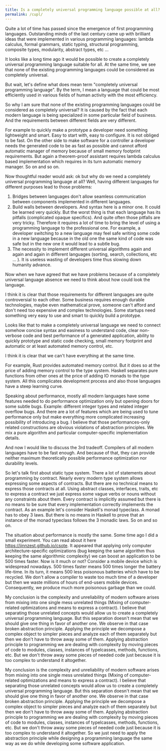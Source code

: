 ```yaml
---
title: Is a completely universal programming language possible at all?
permalink: /cupl/
---
```


Quite a lot of time has passed since the emergence of first programming languages.  Outstanding minds of the last century came up with brilliant ideas that were implemented in various programming languages: lambda calculus, formal grammars, static typing, structural programming, composite types, modularity, abstract types,  etc ... 

It looks like a long time ago it would be possible to create a completely universal programming language suitable for all. At the same time, we see that none of the existing programming languages could be considered as completely universal. 

But wait, let's define what does mean term "completely universal programming language". By the term, I mean a language that could be most efficiently used in various fields of human activity with the most efficiency.

So why I am sure that none of the existing programming languages could be considered as completely universal? It is caused by the fact that each modern language is being specialized in some particular field of business. And the requirements between different fields are very different. 

For example to quickly make a prototype a developer need something lightweight and smart. Easy to start with, easy to configure. It is not obliged to be fast. On the other side to make software for a controller a developer needs the generated code to be as fast as possible and cannot afford automatic manager of memory because of small memory footprint requirements. But again a theorem-proof assistant requires lambda calculus based implementation which requires in its turn automatic memory manager. So on and so on.

Now thoughtful reader would ask: ok but why do we need a completely universal programming language at all? 
Well, having different languages for different purposes lead to those problems: 
1. Bridges between languages don't allow seamless communication between components implemented in different languages. 
2. Build walls between developers. And syntax here is a minor one. It could be learned very quickly. But the worst thing is that each language has its pitfalls (complicated opaque specifics). And quite often those pitfalls are very tricky. Therefore it requires a lot of time to bring the level of using a programming language to the professional one. For example, a developer switching to a new language may feel safe writing some code in a new language because in the old one the same kind of code was safe but in the new one it would lead to a subtle bug. 
3. The necessity to implement different universal algorithms again and again and again in different languages (sorting, search, collections, etc ... ). It is useless wasting of developers time thus slowing down humanity advance. 

Now when we have agreed that we have problems because of a completely universal language absence we need to think about how could look the language. 

I think it is clear that those requirements for different languages are quite controversial to each other. Some business requires enough durable technologies, maybe even mathematical prove, someone can't afford and don't need too expensive and complex technologies. Some startups need something very easy to use and smart to quickly build a prototype. 

Looks like that to make a completely universal language we need to connect somehow concise syntax and easiness to understand code, clear non-verbose code and best performance of a generated application, ability to quickly prototype and static code checking, small memory footprint and automatic or at least automated memory control, etc.

I think it is clear that we can't have everything at the same time. 

For example, Rust provides automated memory control. But it does so at the price of adding memory control to the type system. Haskell separates pure functions from other ones at the price of adding IO monads to the type system. All this complicates development process and also those languages have a steep learning curve.

Speaking about performance, mostly all modern languages have some features needed to do performance optimization only but opening doors for some subtle bugs. Example: different integer types and related integer overflow bugs. And there are a lot of features which are being used to tune performance only but make everything more complicated increasing possibility of introducing a bug. I believe that those performances-only related constructions are obvious violations of abstraction principles. We mix a pure algorithm and particular computer-specific implementation details. 

And now I would like to discuss the 3rd tradeoff. Compilers of all modern languages have to be fast enough. And because of that, they can provide neither maximum theoretically possible performance optimization nor durability levels. 

So let's talk first about static type system. There a lot of statements about programming by contract. Nearly every modern type system allows expressing some aspects of contracts. But there are no technical means to express those contracts at all. Using abstract classes, interfaces, traits, etc to express a contract we just express some vague verbs or nouns without any constraints about them. Every contract is implicitly assumed but there is no means to be sure that every implementation correctly implements the contract. As an example let's consider Haskell's monad typeclass. A monad has to obey 3 laws. But there is no means in Haskell to prove that an instance of the monad typeclass follows the 3 monadic laws. So on and so on.

The situation about performance is mostly the same. Some time ago I did a small experiment. You can read about it here https://jinnzest.github.io/csote. It appeared that applying only computer architecture-specific optimizations (bug keeping the same algorithm thus keeping the same algorithmic complexity) we can boost an application to be 500 times faster. Now is it much or not? Consider a mobile device which is widespread nowadays. 500 times faster means 500 times longer the battery life-time. In its turn, it means 500 less poisonous batteries which have to be recycled.  We don't allow a compiler to waste too much time of a developer but then we waste millions of hours of end-users mobile devices. Consequently, we produce much more poisonous garbage than we could. 

My conclusion is the complexity and unreliability of modern software arises from mixing into one single mess unrelated things (Mixing of computer-related optimizations and means to express a contract). I believe that separating those unrelated concepts would allow us to create a completely universal programming language. But this separation doesn't mean that we should give one thing in favor of another one. We observe in that case broken abstraction principle. Applying the principle we decompose a complex object to simpler pieces and analyze each of them separately but then we don't have to throw away some of them. Applying abstraction principle to programming we are dealing with complexity by moving pieces of code to modules, classes, instances of typelcasses,  methods, functions, etc.  But we don't throw away some pieces of needed code just because it is too complex to understand it altogether.

My conclusion is the complexity and unreliability of modern software arises from mixing into one single mess unrelated things (Mixing of computer-related optimizations and means to express a contract). I believe that separating those unrelated concepts would allow us to create a completely universal programming language. But this separation doesn't mean that we should give one thing in favor of another one. We observe in that case broken abstraction principle. Applying the principle we decompose a complex object to simpler pieces and analyze each of them separately but then we don't have to throw away some of them. Applying abstraction principle to programming we are dealing with complexity by moving pieces of code to modules, classes, instances of typelcasses,  methods, functions, etc.  But we don't throw away some pieces of needed code just because it is too complex to understand it altogether. So we just need to apply the abstraction principle while designing a programming language the same way as we do while developing some software application. 
